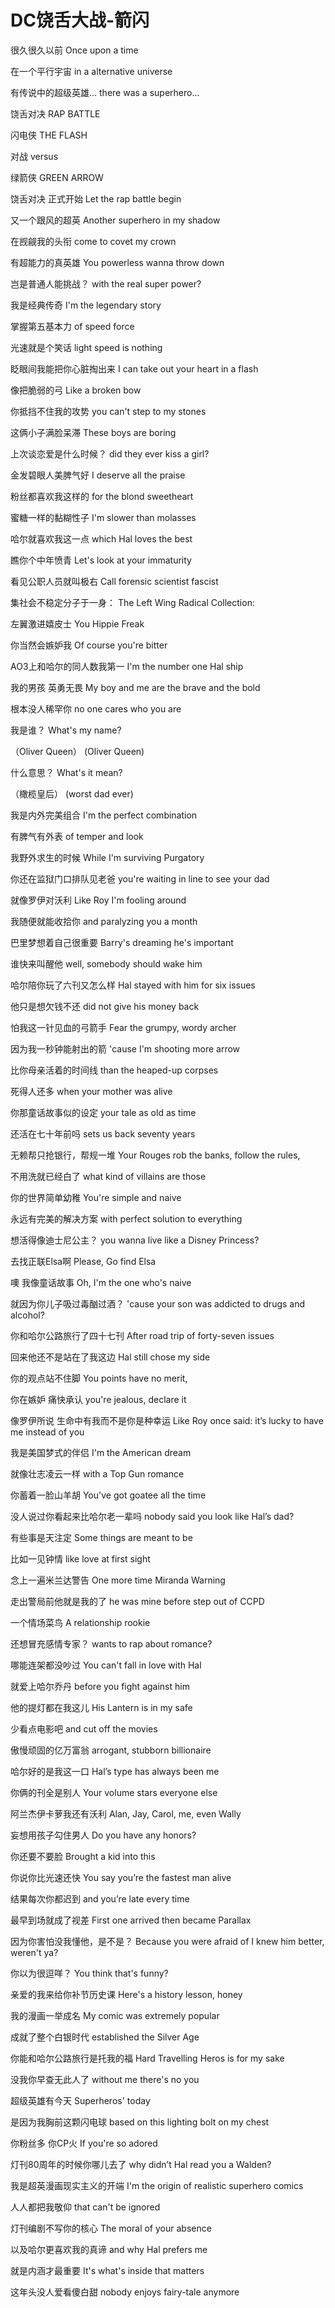 # DC饶舌大战-箭闪

很久很久以前
Once upon a time

在一个平行宇宙
in a alternative universe

有传说中的超级英雄...
there was a superhero...

饶舌对决
RAP BATTLE



闪电侠
THE FLASH

对战
versus

绿箭侠
GREEN ARROW

饶舌对决 正式开始
Let the rap battle begin



又一个跟风的超英
Another superhero in my shadow

在觊觎我的头衔
come to covet my crown

有超能力的真英雄
You powerless wanna throw down

岂是普通人能挑战？
with the real super power?

我是经典传奇
I'm the legendary story

掌握第五基本力
of speed force

光速就是个笑话
light speed is nothing

眨眼间我能把你心脏掏出来
I can take out your heart in a flash

像把脆弱的弓
Like a broken bow

你抵挡不住我的攻势
you can't step to my stones

这俩小子满脸呆滞
These boys are boring

上次谈恋爱是什么时候？
did they ever kiss a girl?

金发碧眼人美脾气好
I deserve all the praise

粉丝都喜欢我这样的
for the blond sweetheart

蜜糖一样的黏糊性子
I'm slower than molasses

哈尔就喜欢我这一点
which Hal loves the best

瞧你个中年愤青
Let's look at your immaturity

看见公职人员就叫极右
Call forensic scientist fascist

集社会不稳定分子于一身：
The Left Wing Radical Collection:

左翼激进嬉皮士
You Hippie Freak

你当然会嫉妒我
Of course you're bitter

AO3上和哈尔的同人数我第一
I'm the number one Hal ship

我的男孩 英勇无畏
My boy and me are the brave and the bold

根本没人稀罕你
no one cares who you are



我是谁？
What's my name?

（Oliver Queen）
(Oliver Queen)

什么意思？
What's it mean?

（橄榄皇后）
(worst dad ever)

我是内外完美组合
I'm the perfect combination

有脾气有外表
of temper and look

我野外求生的时候
While I'm surviving Purgatory

你还在监狱门口排队见老爸
you're waiting in line to see your dad

就像罗伊对沃利
Like Roy I'm fooling around

我随便就能收拾你
and paralyzing you a month

巴里梦想着自己很重要
Barry's dreaming he's important

谁快来叫醒他
well, somebody should wake him

哈尔陪你玩了六刊又怎么样
Hal stayed with him for six issues

他只是想欠钱不还
did not give his money back

怕我这一针见血的弓箭手
Fear the grumpy, wordy archer

因为我一秒钟能射出的箭
'cause I'm shooting more arrow

比你母亲活着的时间线
than the heaped-up corpses

死得人还多
when your mother was alive

你那童话故事似的设定
your tale as old as time

还活在七十年前吗
sets us back seventy years

无赖帮只抢银行，帮规一堆
Your Rouges rob the banks, follow the rules,

不用洗就已经白了
what kind of villains are those

你的世界简单幼稚
You're simple and naive

永远有完美的解决方案
with perfect solution to everything

想活得像迪士尼公主？
you wanna live like a Disney Princess?

去找正联Elsa啊
Please, Go find Elsa



噢 我像童话故事
Oh, I'm the one who's naive

就因为你儿子吸过毒酗过酒？
'cause your son was addicted to drugs and alcohol?

你和哈尔公路旅行了四十七刊
After road trip of forty-seven issues

回来他还不是站在了我这边
Hal still chose my side

你的观点站不住脚
You points have no merit,

你在嫉妒 痛快承认
you're jealous, declare it

像罗伊所说 生命中有我而不是你是种幸运
Like Roy once said: it’s lucky to have me instead of you

我是美国梦式的伴侣
I'm the American dream

就像壮志凌云一样
with a Top Gun romance

你蓄着一脸山羊胡
You've got goatee all the time

没人说过你看起来比哈尔老一辈吗
nobody said you look like Hal’s dad?

有些事是天注定
Some things are meant to be

比如一见钟情
like love at first sight

念上一遍米兰达警告
One more time Miranda Warning

走出警局前他就是我的了
he was mine before step out of CCPD



一个情场菜鸟
A relationship rookie

还想冒充感情专家？
wants to rap about romance?

哪能连架都没吵过
You can't fall in love with Hal

就爱上哈尔乔丹
before you fight against him

他的提灯都在我这儿
His Lantern is in my safe

少看点电影吧
and cut off the movies

傲慢顽固的亿万富翁
arrogant, stubborn billionaire

哈尔好的是我这一口
Hal’s type has always been me

你俩的刊全是别人
Your volume stars everyone else

阿兰杰伊卡萝我还有沃利
Alan, Jay, Carol, me, even Wally

妄想用孩子勾住男人
Do you have any honors?

你还要不要脸
Brought a kid into this

你说你比光速还快
You say you’re the fastest man alive

结果每次你都迟到
and you’re late every time

最早到场就成了视差
First one arrived then became Parallax

因为你害怕没我懂他，是不是？
Because you were afraid of I knew him better, weren't ya?



你以为很逗咩？
You think that's funny?

亲爱的我来给你补节历史课
Here's a history lesson, honey

我的漫画一举成名
My comic was extremely popular

成就了整个白银时代
established the Silver Age

你能和哈尔公路旅行是托我的福
Hard Travelling Heros is for my sake

没我你早查无此人了
without me there's no you

超级英雄有今天
Superheros' today

是因为我胸前这颗闪电球
based on this lighting bolt on my chest



你粉丝多 你CP火
If you're so adored

灯刊80周年的时候你哪儿去了
why didn’t Hal read you a Walden?

我是超英漫画现实主义的开端
I'm the origin of realistic superhero comics

人人都把我敬仰
that can't be ignored

灯刊编剧不写你的核心
The moral of your absence

以及哈尔更喜欢我的真谛
and why Hal prefers me

就是内涵才最重要
It's what's inside that matters

这年头没人爱看傻白甜
nobody enjoys fairy-tale anymore
